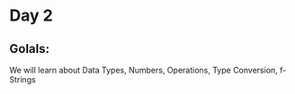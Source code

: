 # Day 2 
##
## Golals: 
We will learn about Data Types, Numbers, Operations, Type Conversion, f-Strings